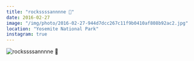 ```yaml
---
title: "rockssssannnne 🎺"
date: 2016-02-27
image: "/img/photo/2016-02-27-944d7dcc267c11f9b0410af808b92ac2.jpg"
location: "Yosemite National Park"
instagram: true
---
```


![rockssssannnne 🎺](/img/photo/2016-02-27-944d7dcc267c11f9b0410af808b92ac2.jpg)
